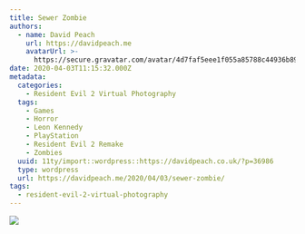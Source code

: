 ```yaml
---
title: Sewer Zombie
authors:
  - name: David Peach
    url: https://davidpeach.me
    avatarUrl: >-
      https://secure.gravatar.com/avatar/4d7faf5eee1f055a85788c44936b8995eaab6dfb004e7854ec747ccb272e91ee?s=96&d=mm&r=g
date: 2020-04-03T11:15:32.000Z
metadata:
  categories:
    - Resident Evil 2 Virtual Photography
  tags:
    - Games
    - Horror
    - Leon Kennedy
    - PlayStation
    - Resident Evil 2 Remake
    - Zombies
  uuid: 11ty/import::wordpress::https://davidpeach.co.uk/?p=36986
  type: wordpress
  url: https://davidpeach.me/2020/04/03/sewer-zombie/
tags:
  - resident-evil-2-virtual-photography
---
```

[![](/assets/RESIDENT-EVIL-2_20190202090844-xKQlXZ8MWD3t.jpg)](/assets/RESIDENT-EVIL-2_20190202090844-xKQlXZ8MWD3t.jpg)